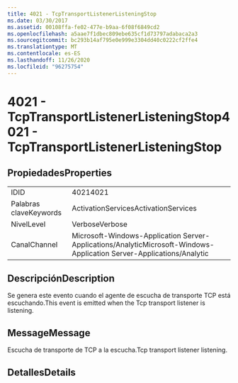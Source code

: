 ```yaml
---
title: 4021 - TcpTransportListenerListeningStop
ms.date: 03/30/2017
ms.assetid: 00108ffa-fe02-477e-b9aa-6f08f6849cd2
ms.openlocfilehash: a5aae7f1dbec809ebe635cf1d73797adabaca2a3
ms.sourcegitcommit: bc293b14af795e0e999e3304dd40c0222cf2ffe4
ms.translationtype: MT
ms.contentlocale: es-ES
ms.lasthandoff: 11/26/2020
ms.locfileid: "96275754"
---
```

# <a name="4021---tcptransportlistenerlisteningstop"></a><span data-ttu-id="9b7f4-102">4021 - TcpTransportListenerListeningStop</span><span class="sxs-lookup"><span data-stu-id="9b7f4-102">4021 - TcpTransportListenerListeningStop</span></span>

## <a name="properties"></a><span data-ttu-id="9b7f4-103">Propiedades</span><span class="sxs-lookup"><span data-stu-id="9b7f4-103">Properties</span></span>  
  
|||  
|-|-|  
|<span data-ttu-id="9b7f4-104">ID</span><span class="sxs-lookup"><span data-stu-id="9b7f4-104">ID</span></span>|<span data-ttu-id="9b7f4-105">4021</span><span class="sxs-lookup"><span data-stu-id="9b7f4-105">4021</span></span>|  
|<span data-ttu-id="9b7f4-106">Palabras clave</span><span class="sxs-lookup"><span data-stu-id="9b7f4-106">Keywords</span></span>|<span data-ttu-id="9b7f4-107">ActivationServices</span><span class="sxs-lookup"><span data-stu-id="9b7f4-107">ActivationServices</span></span>|  
|<span data-ttu-id="9b7f4-108">Nivel</span><span class="sxs-lookup"><span data-stu-id="9b7f4-108">Level</span></span>|<span data-ttu-id="9b7f4-109">Verbose</span><span class="sxs-lookup"><span data-stu-id="9b7f4-109">Verbose</span></span>|  
|<span data-ttu-id="9b7f4-110">Canal</span><span class="sxs-lookup"><span data-stu-id="9b7f4-110">Channel</span></span>|<span data-ttu-id="9b7f4-111">Microsoft-Windows-Application Server-Applications/Analytic</span><span class="sxs-lookup"><span data-stu-id="9b7f4-111">Microsoft-Windows-Application Server-Applications/Analytic</span></span>|  
  
## <a name="description"></a><span data-ttu-id="9b7f4-112">Descripción</span><span class="sxs-lookup"><span data-stu-id="9b7f4-112">Description</span></span>  

 <span data-ttu-id="9b7f4-113">Se genera este evento cuando el agente de escucha de transporte TCP está escuchando.</span><span class="sxs-lookup"><span data-stu-id="9b7f4-113">This event is emitted when the Tcp transport listener is listening.</span></span>  
  
## <a name="message"></a><span data-ttu-id="9b7f4-114">Message</span><span class="sxs-lookup"><span data-stu-id="9b7f4-114">Message</span></span>  

 <span data-ttu-id="9b7f4-115">Escucha de transporte de TCP a la escucha.</span><span class="sxs-lookup"><span data-stu-id="9b7f4-115">Tcp transport listener listening.</span></span>  
  
## <a name="details"></a><span data-ttu-id="9b7f4-116">Detalles</span><span class="sxs-lookup"><span data-stu-id="9b7f4-116">Details</span></span>
